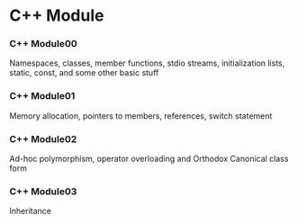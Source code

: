 # C++ Module

### C++ Module00
Namespaces, classes, member functions, stdio streams, initialization lists, static, const, and some other basic stuff
### C++ Module01
Memory allocation, pointers to members, references, switch statement
### C++ Module02
Ad-hoc polymorphism, operator overloading and Orthodox Canonical class form
### C++ Module03
Inheritance
